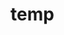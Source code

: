 # temp























































































































































































































































































































































































































































































































































































































































































































































































































































































































































































































































































































